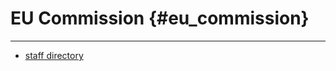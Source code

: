 # EU Commission {#eu_commission}

------------------------------------------------------------------------

-   [staff
    directory](http://europa.eu.int/comm/staffdir/plsql/gsys_tel.display_search?pLang=EN "wikilink")
